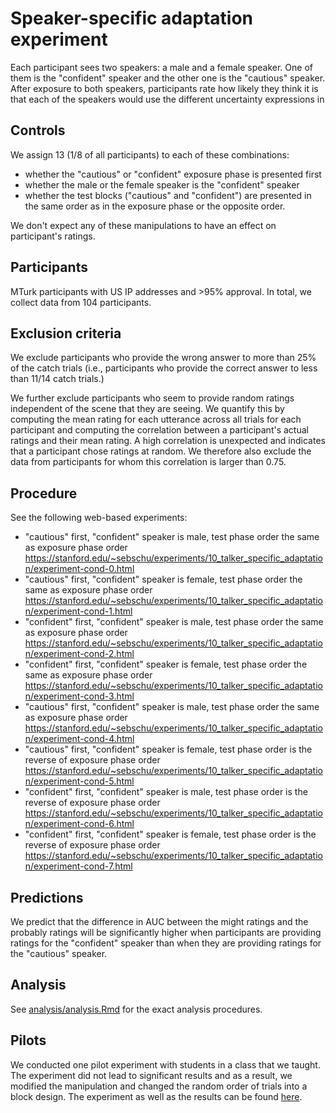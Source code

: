 # Speaker-specific adaptation experiment

Each participant sees two speakers: a male and a female speaker. One of them is the "confident" speaker and the other one is the "cautious" speaker. After exposure to both speakers, participants rate how likely they think it is that each of the speakers would use the different uncertainty expressions in 

## Controls

We assign 13 (1/8 of all participants) to each of these combinations:

- whether the "cautious" or "confident" exposure phase is presented first
- whether the male or the female speaker is the "confident" speaker
- whether the test blocks ("cautious" and "confident") are presented in the same order as in the exposure phase or the opposite order.

We don't expect any of these manipulations to have an effect on participant's ratings.

## Participants

MTurk participants with US IP addresses and >95% approval. In total, we collect data from 104 participants.

## Exclusion criteria

We exclude participants who provide the wrong answer to more than 25% of the catch trials (i.e., participants who provide the correct answer to less than 11/14 catch trials.)

We further exclude participants who seem to provide random ratings independent of the scene that they are seeing. We quantify this by computing the mean rating for each utterance across all trials for each participant and computing the correlation between a participant's actual ratings and their mean rating. A high correlation is unexpected and indicates that a participant chose ratings at random. We therefore also exclude the data from participants for whom this correlation is larger than 0.75.

## Procedure

See the following web-based experiments: 

- "cautious" first, "confident" speaker is male, test phase order the same as exposure phase order
  https://stanford.edu/~sebschu/experiments/10_talker_specific_adaptation/experiment-cond-0.html
- "cautious" first, "confident" speaker is female, test phase order the same as exposure phase order
  https://stanford.edu/~sebschu/experiments/10_talker_specific_adaptation/experiment-cond-1.html
- "confident" first, "confident" speaker is male, test phase order the same as exposure phase order
  https://stanford.edu/~sebschu/experiments/10_talker_specific_adaptation/experiment-cond-2.html
- "confident" first, "confident" speaker is female, test phase order the same as exposure phase order
  https://stanford.edu/~sebschu/experiments/10_talker_specific_adaptation/experiment-cond-3.html
- "cautious" first, "confident" speaker is male, test phase order the same as exposure phase order
  https://stanford.edu/~sebschu/experiments/10_talker_specific_adaptation/experiment-cond-4.html
- "cautious" first, "confident" speaker is female, test phase order is the reverse of exposure phase order  
  https://stanford.edu/~sebschu/experiments/10_talker_specific_adaptation/experiment-cond-5.html
- "confident" first, "confident" speaker is male, test phase order is the reverse of exposure phase order
  https://stanford.edu/~sebschu/experiments/10_talker_specific_adaptation/experiment-cond-6.html
- "confident" first, "confident" speaker is female, test phase order is the reverse of exposure phase order
  https://stanford.edu/~sebschu/experiments/10_talker_specific_adaptation/experiment-cond-7.html


## Predictions

We predict that the difference in AUC between the might ratings and the probably ratings will be significantly higher when participants are providing ratings for the "confident" speaker than when they are providing ratings for the "cautious" speaker.
  
## Analysis

See [analysis/analysis.Rmd](analysis/analysis.Rmd) for the exact analysis procedures.

## Pilots

We conducted one pilot experiment with students in a class that we taught. The experiment did not lead to significant results and as a result, we modified the manipulation and changed the random order of trials into a block design. The experiment as well as the results can be found [here](../7_adaptation_ling_145).
